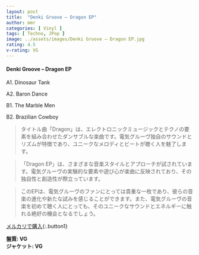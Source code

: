 ```yaml
---
layout: post
title:  "Denki Groove – Dragon EP"
author: mmr
categories: [ Vinyl ]
tags: [ Techno, JPop ]
image: ../assets/images/Denki Groove – Dragon EP.jpg
rating: 4.5
v-rating: VG
---
```


#### Denki Groove – Dragon EP

A1. Dinosaur Tank

A2. Baron Dance

B1. The Marble Men

B2. Brazilian Cowboy

> タイトル曲「Dragon」は、エレクトロニックミュージックとテクノの要素を組み合わせたダンサブルな楽曲です。電気グルーヴ独自のサウンドとリズムが特徴であり、ユニークなメロディとビートが聴く人を魅了します。

> 「Dragon EP」は、さまざまな音楽スタイルとアプローチが試されています。電気グルーヴの実験的な要素や遊び心が楽曲に反映されており、その独自性と創造性が際立っています。

> このEPは、電気グルーヴのファンにとっては貴重な一枚であり、彼らの音楽の進化や新たな試みを感じることができます。また、電気グルーヴの音楽を初めて聴く人にとっても、そのユニークなサウンドとエネルギーに触れる絶好の機会となるでしょう。



[メルカリで購入](https://jp.mercari.com/item/m27644764690){:.button1}


<div class="mt-4 mb-4 d-flex align-items-center">
<strong class="mr-1">盤質: VG</strong>
</div>
<div class="mt-4 mb-4 d-flex align-items-center">
<strong class="mr-1">ジャケット: VG</strong>
</div>